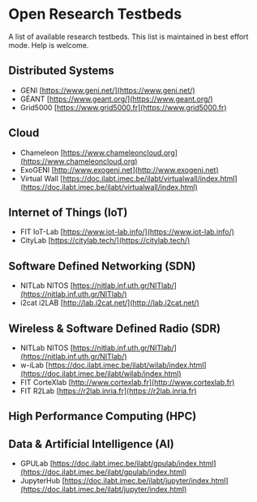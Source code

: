 # Open Research Testbeds

A list of available research testbeds. This list is maintained in best effort mode. Help is welcome.

## Distributed Systems

  - GENI [https://www.geni.net/](https://www.geni.net/)
  - GÉANT [https://www.geant.org/](https://www.geant.org/)
  - Grid5000 [https://www.grid5000.fr](https://www.grid5000.fr)

## Cloud

  - Chameleon [https://www.chameleoncloud.org](https://www.chameleoncloud.org)
  - ExoGENI [http://www.exogeni.net](http://www.exogeni.net)
  - Virtual Wall [https://doc.ilabt.imec.be/ilabt/virtualwall/index.html](https://doc.ilabt.imec.be/ilabt/virtualwall/index.html)

## Internet of Things (IoT)

  - FIT IoT-Lab [https://www.iot-lab.info/](https://www.iot-lab.info/)
  - CityLab [https://citylab.tech/](https://citylab.tech/)

## Software Defined Networking (SDN)

  - NITLab NITOS [https://nitlab.inf.uth.gr/NITlab/](https://nitlab.inf.uth.gr/NITlab/)
  - i2cat i2LAB [http://lab.i2cat.net/](http://lab.i2cat.net/)

## Wireless & Software Defined Radio (SDR)

  - NITLab NITOS [https://nitlab.inf.uth.gr/NITlab/](https://nitlab.inf.uth.gr/NITlab/)
  - w-iLab [https://doc.ilabt.imec.be/ilabt/wilab/index.html](https://doc.ilabt.imec.be/ilabt/wilab/index.html)
  - FIT CorteXlab [http://www.cortexlab.fr](http://www.cortexlab.fr)
  - FIT R2Lab [https://r2lab.inria.fr](https://r2lab.inria.fr)

## High Performance Computing (HPC)

## Data & Artificial Intelligence (AI)

  - GPULab [https://doc.ilabt.imec.be/ilabt/gpulab/index.html](https://doc.ilabt.imec.be/ilabt/gpulab/index.html)
  - JupyterHub [https://doc.ilabt.imec.be/ilabt/jupyter/index.html](https://doc.ilabt.imec.be/ilabt/jupyter/index.html)
  
